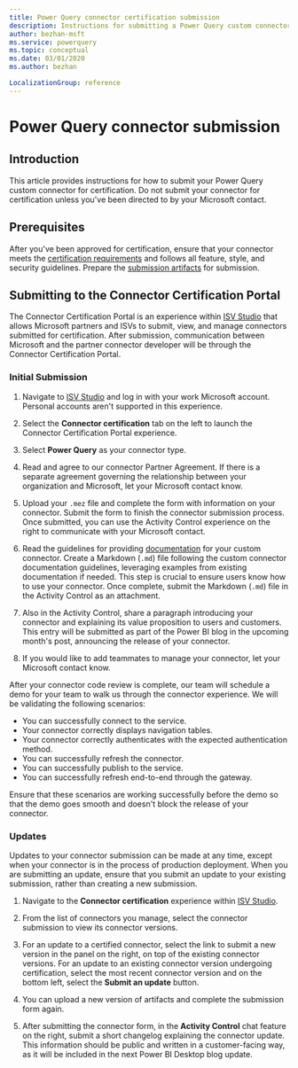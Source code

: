 ```yaml
---
title: Power Query connector certification submission
description: Instructions for submitting a Power Query custom connector for certification.
author: bezhan-msft
ms.service: powerquery
ms.topic: conceptual
ms.date: 03/01/2020
ms.author: bezhan

LocalizationGroup: reference
---
```


# Power Query connector submission

## Introduction

This article provides instructions for how to submit your Power Query custom connector for certification. Do not submit your connector for certification unless you've been directed to by your Microsoft contact.

## Prerequisites

After you've been approved for certification, ensure that your connector meets the [certification requirements](./connectorcertification.md#certification-requirements) and follows all feature, style, and security guidelines. Prepare the [submission artifacts](./connectorcertification.md#certification-requirements) for submission.

## Submitting to the Connector Certification Portal

The Connector Certification Portal is an experience within [ISV Studio](https://aka.ms/ISVStudio) that allows Microsoft partners and ISVs to submit, view, and manage connectors submitted for certification. After submission, communication between Microsoft and the partner connector developer will be through the Connector Certification Portal.

### Initial Submission

1. Navigate to [ISV Studio](https://aka.ms/ISVStudio) and log in with your work Microsoft account. Personal accounts aren't supported in this experience.

2. Select the **Connector certification** tab on the left to launch the Connector Certification Portal experience.

3. Select **Power Query** as your connector type.

4. Read and agree to our connector Partner Agreement. If there is a separate agreement governing the relationship between your organization and Microsoft, let your Microsoft contact know.

5. Upload your `.mez` file and complete the form with information on your connector. Submit the form to finish the connector submission process. Once submitted, you can use the Activity Control experience on the right to communicate with your Microsoft contact. 

6. Read the guidelines for providing [documentation](./providing-user-documentation.md) for your custom connector. Create a Markdown (`.md`) file following the custom connector documentation guidelines, leveraging examples from existing documentation if needed. This step is crucial to ensure users know how to use your connector. Once complete, submit the Markdown (`.md`) file in the Activity Control as an attachment.

7. Also in the Activity Control, share a paragraph introducing your connector and explaining its value proposition to users and customers. This entry will be submitted as part of the Power BI blog in the upcoming month's post, announcing the release of your connector. 

8. If you would like to add teammates to manage your connector, let your Microsoft contact know.

After your connector code review is complete, our team will schedule a demo for your team to walk us through the connector experience. We will be validating the following scenarios:
* You can successfully connect to the service.
* Your connector correctly displays navigation tables.
* Your connector correctly authenticates with the expected authentication method.
* You can successfully refresh the connector.
* You can successfully publish to the service.
* You can successfully refresh end-to-end through the gateway.

Ensure that these scenarios are working successfully before the demo so that the demo goes smooth and doesn't block the release of your connector.

### Updates

Updates to your connector submission can be made at any time, except when your connector is in the process of production deployment. When you are submitting an update, ensure that you submit an update to your existing submission, rather than creating a new submission.

1. Navigate to the **Connector certification** experience within [ISV Studio](https://aka.ms/ISVStudio).

2. From the list of connectors you manage, select the connector submission to view its connector versions.

3. For an update to a certified connector, select the link to submit a new version in the panel on the right, on top of the existing connector versions. For an update to an existing connector version undergoing certification, select the most recent connector version and on the bottom left, select the **Submit an update** button. 

4. You can upload a new version of artifacts and complete the submission form again.

5. After submitting the connector form, in the **Activity Control** chat feature on the right, submit a short changelog explaining the connector update. This information should be public and written in a customer-facing way, as it will be included in the next Power BI Desktop blog update.
